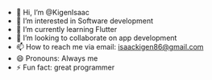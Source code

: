- 👋 Hi, I’m @KigenIsaac
- 👀 I’m interested in Software development 
- 🌱 I’m currently learning Flutter
- 💞️ I’m looking to collaborate on app development 
- 📫 How to reach me via email: isaackigen86@gmail.com
- 😄 Pronouns: Always me
- ⚡ Fun fact: great programmer

<!---
KigenIsaac/KigenIsaac is a ✨ special ✨ repository because its `README.md` (this file) appears on your GitHub profile.
You can click the Preview link to take a look at your changes.
--->
